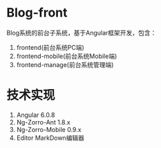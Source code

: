 # Blog-front
Blog系统的前台子系统，基于Angular框架开发，包含：

1. frontend(前台系统PC端)
2. frontend-mobile(前台系统Mobile端)
3. frontend-manage(前台系统管理端)

# 技术实现
1. Angular 6.0.8
2. Ng-Zorro-Ant 1.8.x
3. Ng-Zorro-Mobile 0.9.x
4. Editor MarkDown编辑器
